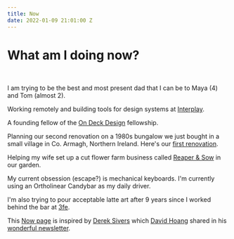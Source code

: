 ```yaml
---
title: Now
date: 2022-01-09 21:01:00 Z
---
```


# What am I doing now?

&nbsp;

I am trying to be the best and most present dad that I can be to Maya (4) and Tom (almost 2).

Working remotely and building tools for design systems at [Interplay](http://interplayapp.com).

A founding fellow of the [On Deck Design](https://www.beondeck.com/design) fellowship.

Planning our second renovation on a 1980s bungalow we just bought in a small village in Co. Armagh, Northern Ireland. Here's our [first renovation](https://www.instagram.com/guinearow/).

Helping my wife set up a cut flower farm business called [Reaper & Sow](https://www.instagram.com/reaperandsow/) in our garden.

My current obsession (escape?) is mechanical keyboards. I'm currently using an Ortholinear Candybar as my daily driver.

I'm also trying to pour acceptable latte art after 9 years since I worked behind the bar at [3fe](http://3fe.com).

This [Now page](https://nownownow.com) is inspired by [Derek Sivers](https://sive.rs) which [David Hoang](http://davidhoang.com) shared in his [wonderful newsletter](https://davidhoang.substack.com).